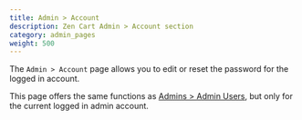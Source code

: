 ```yaml
---
title: Admin > Account 
description: Zen Cart Admin > Account section
category: admin_pages
weight: 500 
---
```


The `Admin > Account` page allows you to edit or reset the password 
for the logged in account.

This page offers the same functions as [Admins > Admin Users](/user/admin_pages/admins/admin_users/), but only for the current logged in admin account. 

